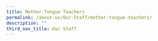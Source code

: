 ```yaml
---
title: Mother Tongue Teachers
permalink: /about-us/Our-Staff/mother-tongue-teachers/
description: ""
third_nav_title: Our Staff
---
```


